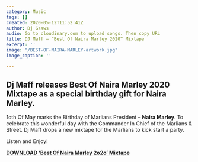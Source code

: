 ```yaml
---
category: Music
tags: []
created: 2020-05-12T11:52:41Z
author: Dj Gsaws
audio: Go to cloudinary.com to upload songs. Then copy URL
title: DJ Maff – “Best Of Naira Marley 2020” Mixtape
excerpt: ''
image: "/BEST-OF-NAIRA-MARLEY-artwork.jpg"
image_caption: ''

---
```

## Dj Maff releases Best Of Naira Marley 2020 Mixtape as a special birthday gift for Naira Marley.

1oth Of May marks the Birthday of Marlians President – **Naira Marley**. To celebrate this wonderful day with the Commander In Chief of the Marlians & Street. Dj Maff drops a new mixtape for the Marlians to kick start a party.

Listen and Enjoy!

[**DOWNLOAD ‘Best Of Naira Marley 2o2o’ Mixtape**](https://tooxclusive.com/wp-content/uploads/2020/05/Best-Naria-Marley-Mixtape.mp3)